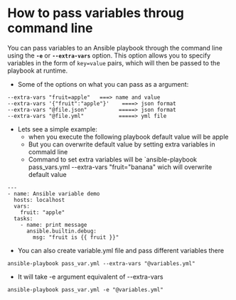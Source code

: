 # How to pass variables throug command line
You can pass variables to an Ansible playbook through the command line using the **`-e`** or **`--extra-vars`** option. This option allows you to specify variables in the form of `key=value` pairs, which will then be passed to the playbook at runtime.

- Some of the options on what you can pass as a argument:
```
--extra-vars "fruit=apple"   ===> name and value
--extra-vars '{"fruit":"apple"}'    ====> json format
--extra-vars "@file.json"          =====> json format
--extra-vars "@file.yml"           =====> yml file
```
- Lets see a simple example:
    - when you execute the following playbook default value will be apple 
    - But you can overwrite default value by setting extra variables in commald line
    - Command to set extra variables will be `ansible-playbook pass_vars.yml --extra-vars "fruit="banana" wich will overwrite default value
```
---
- name: Ansible variable demo
  hosts: localhost
  vars:
    fruit: "apple"
  tasks:
    - name: print message
      ansible.builtin.debug:
        msg: "fruit is {{ fruit }}"
```
- You can also create variable.yml file and pass different variables there
```
ansible-playbook pass_var.yml --extra-vars "@variables.yml"
```
- It will take -e argument equivalent of --extra-vars 
```
ansible-playbook pass_var.yml -e "@variables.yml"
```
